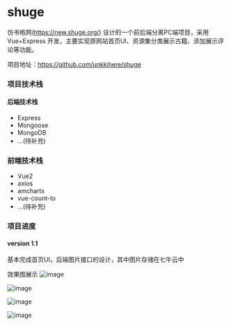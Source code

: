 # shuge
仿书格网(https://new.shuge.org/) 设计的一个前后端分离PC端项目，采用 Vue+Express 开发，主要实现原网站首页UI、资源集分类展示古籍、添加展示评论等功能。

项目地址：https://github.com/unkkihere/shuge

### 项目技术栈
#### 后端技术栈
+ Express
+ Mongoose
+ MongoDB
+ ...(待补充)

### 前端技术栈
+ Vue2
+ axios
+ amcharts
+ vue-count-to
+ ...(待补充)

### 项目进度
#### version 1.1
基本完成首页UI，后端图片接口的设计，其中图片存储在七牛云中  

效果图展示
![image](https://github.com/unkkihere/shuge/blob/master/demostarte/%E9%A6%96%E9%A1%B51.gif)

![image](https://github.com/unkkihere/shuge/blob/master/demostarte/%E9%A6%96%E9%A1%B52.gif)

![image](https://github.com/unkkihere/shuge/blob/master/demostarte/%E9%A6%96%E9%A1%B53.gif)

![image](https://github.com/unkkihere/shuge/blob/master/demostarte/%E9%A6%96%E9%A1%B54.gif)
